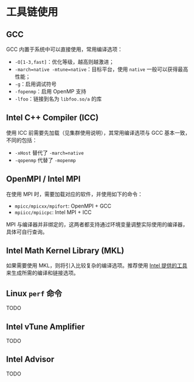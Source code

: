 # 工具链使用

## GCC

GCC 内置于系统中可以直接使用，常用编译选项：

* `-O[1-3,fast]`：优化等级，越高则越激进；
* `-march=native -mtune=native`：目标平台，使用 `native` 一般可以获得最高性能；
* `-g`：启用调试符号
* `-fopenmp`：启用 OpenMP 支持
* `-lfoo`：链接到名为 `libfoo.so/a` 的库

## Intel C++ Compiler (ICC)

使用 ICC 前需要先加载（见集群使用说明），其常用编译选项与 GCC 基本一致，不同的包括：

* `-xHost` 替代了 `-march=native`
* `-qopenmp` 代替了 `-mopenmp`

## OpenMPI / Intel MPI

在使用 MPI 时，需要加载对应的软件，并使用如下的命令：

* `mpicc/mpicxx/mpifort`: OpenMPI + GCC
* `mpiicc/mpiicpc`: Intel MPI + ICC

MPI 与编译器并非绑定的，这两者都支持通过环境变量调整实际使用的编译器，具体可自行查询。

## Intel Math Kernel Library (MKL)

如果需要使用 MKL，则将引入比较复杂的编译选项。推荐使用 [Intel 提供的工具](https://software.intel.com/sites/products/mkl/mkl_link_line_advisor.htm) 来生成所需的编译和链接选项。

## Linux `perf` 命令

TODO

## Intel vTune Amplifier

TODO

## Intel Advisor

TODO
